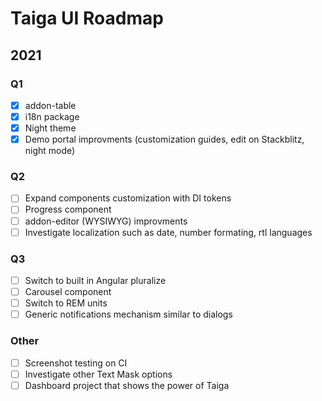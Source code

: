 # Taiga UI Roadmap

## 2021

### Q1

-   [x] addon-table
-   [x] i18n package
-   [x] Night theme
-   [x] Demo portal improvments (customization guides, edit on Stackblitz, night mode)

### Q2

-   [ ] Expand components customization with DI tokens
-   [ ] Progress component
-   [ ] addon-editor (WYSIWYG) improvments
-   [ ] Investigate localization such as date, number formating, rtl languages

### Q3

-   [ ] Switch to built in Angular pluralize
-   [ ] Carousel component
-   [ ] Switch to REM units
-   [ ] Generic notifications mechanism similar to dialogs

### Other

-   [ ] Screenshot testing on CI
-   [ ] Investigate other Text Mask options
-   [ ] Dashboard project that shows the power of Taiga
